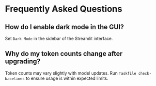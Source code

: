 # Frequently Asked Questions

## How do I enable dark mode in the GUI?
Set `Dark Mode` in the sidebar of the Streamlit interface.

## Why do my token counts change after upgrading?
Token counts may vary slightly with model updates. Run `Taskfile check-baselines` to ensure usage is within expected limits.
